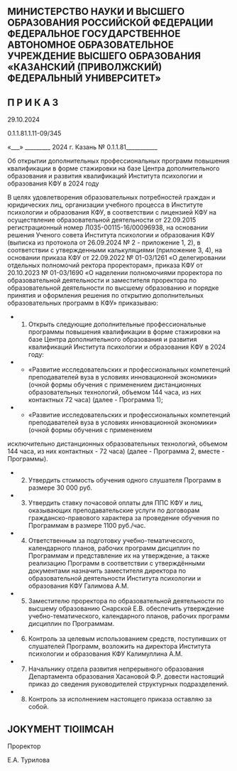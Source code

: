<!-- image -->

## МИНИСТЕРСТВО НАУКИ И ВЫСШЕГО ОБРАЗОВАНИЯ РОССИЙСКОЙ ФЕДЕРАЦИИ ФЕДЕРАЛЬНОЕ ГОСУДАРСТВЕННОЕ АВТОНОМНОЕ ОБРАЗОВАТЕЛЬНОЕ УЧРЕЖДЕНИЕ ВЫСШЕГО ОБРАЗОВАНИЯ «КАЗАНСКИЙ (ПРИВОЛЖСКИЙ) ФЕДЕРАЛЬНЫЙ УНИВЕРСИТЕТ»

## П Р И К А З

29.10.2024

0.1.1.81.1.11-09/345

«\_\_\_» \_\_\_\_\_\_\_\_\_ 2024 г.                            Казань                            № 0.1.1.81\_\_\_\_\_\_\_\_\_\_\_

Об открытии дополнительных профессиональных программ повышения квалификации в форме стажировки на базе Центра дополнительного образования и развития квалификаций Института психологии и образования КФУ в 2024 году

В  целях  удовлетворения  образовательных  потребностей  граждан  и  юридических лиц,  организации  учебного  процесса  в  Институте  психологии  и  образования  КФУ,  в соответствии  с  лицензией  КФУ  на  осуществление  образовательной  деятельности  от 22.09.2015 регистрационный  номер  Л035-00115-16/00096938,  на  основании  решения Ученого  совета  Института  психологии  и  образования  КФУ  (выписка  из  протокола  от 26.09.2024  № 2  -  приложение  1,  2),  в  соответствии  с  утвержденными  калькуляциями (приложение 3, 4), на основании приказа КФУ от 22.09.2022 № 01-03/1261 «О делегировании отдельных полномочий ректора проректорам», приказа КФУ  от 20.10.2023  № 01-03/1690  «О  наделении  полномочиями  проректора  по  образовательной деятельности  и  заместителя  проректора  по  образовательной  деятельности  по  высшему образованию и порядке принятия и оформления решения по открытию дополнительных образовательных программ в КФУ» приказываю:

- 1. Открыть следующие дополнительные профессиональные программы повышения квалификации  в  форме  стажировки  на  базе  Центра  дополнительного  образования  и развития квалификаций Института психологии и образования КФУ в 2024 году:
- - «Развитие исследовательских и профессиональных компетенций преподавателей вуза  в  условиях  инновационной  экономики»  (очной  формы  обучения  с  применением дистанционных  образовательных  технологий,  объемом  144  часа,  из  них  контактных  72 часа) (далее - Программа 1);
- - «Развитие исследовательских и профессиональных компетенций преподавателей вуза  в  условиях  инновационной  экономики»  (очной  формы  обучения  с  применением

исключительно  дистанционных  образовательных  технологий,  объемом  144  часа,  из  них контактных - 72 часа) (далее - Программа 2, вместе - Программы).

- 2. Утвердить стоимость обучения одного слушателя Программ в размере 30 000 руб.
- 3. Утвердить  ставку  почасовой  оплаты  для  ППС  КФУ  и  лиц,  оказывающих преподавательские  услуги  по  договорам  гражданско-правового  характера  за  проведение обучения по Программам в размере 1100 руб./час.
- 4. Ответственным  за подготовку учебно-тематического, календарного планов, рабочих  программ  дисциплин  по  Программам  и  представление  их  на  утверждение,  а также  реализацию  Программ  в  соответствии  с  утверждёнными  документами  назначить заместителя директора по образовательной деятельности Института психологии и образования КФУ Галимова А.М.
- 5. Заместителю проректора по образовательной деятельности по высшему образованию Снарской Е.В. обеспечить утверждение учебно-тематического, календарного планов, рабочих программ дисциплин по Программам.
- 6. Контроль  за  целевым  использованием  средств,  поступивших  от  слушателей Программ, возложить на директора Института психологии и образования КФУ Калимуллина А.М.
- 7. Начальнику отдела развития непрерывного образования Департамента образования  Хасановой  Ф.Р.  довести  настоящий  приказ  до  сведения  руководителей структурных подразделений.
- 8. Контроль за исполнением настоящего приказа оставляю за собой.

## JOKYMEHT TIOIIMCAH

Проректор

Е.А. Турилова